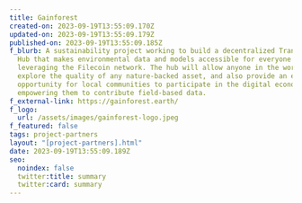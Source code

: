 ```yaml
---
title: Gainforest
created-on: 2023-09-19T13:55:09.170Z
updated-on: 2023-09-19T13:55:09.179Z
published-on: 2023-09-19T13:55:09.185Z
f_blurb: A sustainability project working to build a decentralized Transparency
  Hub that makes environmental data and models accessible for everyone by
  leveraging the Filecoin network. The hub will allow anyone in the world to
  explore the quality of any nature-backed asset, and also provide an economic
  opportunity for local communities to participate in the digital economy by
  empowering them to contribute field-based data.
f_external-link: https://gainforest.earth/
f_logo:
  url: /assets/images/gainforest-logo.jpeg
f_featured: false
tags: project-partners
layout: "[project-partners].html"
date: 2023-09-19T13:55:09.189Z
seo:
  noindex: false
  twitter:title: summary
  twitter:card: summary
---
```

